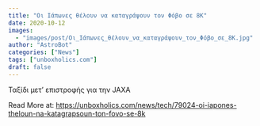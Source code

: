 ```yaml
---
title: "Οι Ιάπωνες θέλουν να καταγράψουν τον Φόβο σε 8K"
date: 2020-10-12
images:
  - "images/post/Οι_Ιάπωνες_θέλουν_να_καταγράψουν_τον_Φόβο_σε_8K.jpg"
author: "AstroBot"
categories: ["News"]
tags: ["unboxholics.com"]
draft: false
---
```


Ταξίδι μετ’ επιστροφής για την JAXA

Read More at: https://unboxholics.com/news/tech/79024-oi-iapones-theloun-na-katagrapsoun-ton-fovo-se-8k
